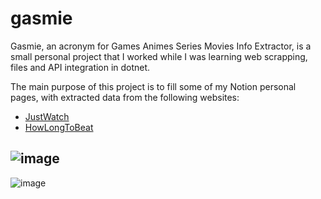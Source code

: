 # gasmie

Gasmie, an acronym for Games Animes Series Movies Info Extractor, is a small personal project that I worked while I was learning web scrapping, files and API integration in dotnet.

The main purpose of this project is to fill some of my Notion personal pages, with extracted data from the following websites:

* [JustWatch](https://www.justwatch.com)
* [HowLongToBeat](https://howlongtobeat.com)

![image](https://user-images.githubusercontent.com/30200769/191149076-d70670cb-e156-4f44-892c-75fb32d6432b.png)
--
![image](https://user-images.githubusercontent.com/30200769/191149343-18f9b601-76ac-43bb-a5cb-14d95b54b0f2.png)
